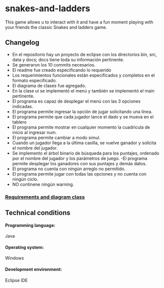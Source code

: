 # snakes-and-ladders
This game allows u to interact with it and have a fun moment playing with your friends the classic Snakes and ladders game.

## Changelog
- En el repositorio hay un proyecto de eclipse con los directorios bin, src, data y docs; docs tiene toda su información pertinente.
- Se generaron los 10 commits necesarios.
- El readme fue creado especificando lo requerido
- Los requerimientos funcionales están especificados y completos en el formato especificado.
- El diagrama de clases fue agregado.
- En la clase ui se implementó el menú y también se implementó el main pertinente.
- El programa es capaz de desplegar el menú con las 3 opciones indicadas.
- El programa permite ingresar la opción de jugar solicitando una línea.
- El programa permite que cada jugador lance el dado y se mueva en el tablero
- El programa permite mostrar en cualquier momento la cuadricula de inicio al ingresar num.
- El programa permite cambiar a modo simul.
- Cuando un jugador llega a la última casilla, se vuelve ganador y solicita el nombre del jugador.
- Se implemento el árbol binario de búsqueda para los puntajes, ordenado por el nombre del jugador y los parámetros de juego.
-El programa permite desplegar los ganadores con sus puntajes y demás datos.
- El programa no cuenta con ningún arreglo no permitido.
- El programa permite jugar con todas las opciones y no cuenta con ningún ciclo.
- NO continene ningún warning.

### [Requirements and diagram class](docs/Requerimientosydiagrama.pdf)
## Technical conditions
#### Programming language:
Java
#### Operating system:
Windows
#### Development environment:
Eclipse IDE

